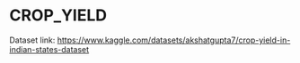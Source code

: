 # CROP_YIELD
Dataset link: https://www.kaggle.com/datasets/akshatgupta7/crop-yield-in-indian-states-dataset
